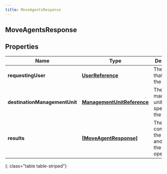 ```yaml
---
title: MoveAgentsResponse
---
```

## MoveAgentsResponse

## Properties

|Name | Type | Description | Notes|
|------------ | ------------- | ------------- | -------------|
| **requestingUser** | [**UserReference**](UserReference.html) | The user that made the request | [optional] |
| **destinationManagementUnit** | [**ManagementUnitReference**](ManagementUnitReference.html) | The management unit specified on the request | [optional] |
| **results** | [**[MoveAgentResponse]**](MoveAgentResponse.html) | The list containing the agent and result of the move operation | [optional] |
{: class="table table-striped"}


